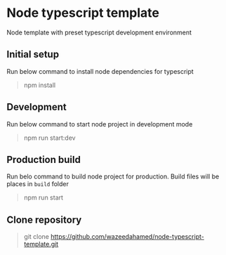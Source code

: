 # Node typescript template
Node template with preset typescript development environment

## Initial setup
Run below command to install node dependencies for typescript
> npm install

## Development
Run below command to start node project in development mode
> npm run start:dev

## Production build
Run belo command to build node project for production. Build files will be places in `build` folder
> npm run start

## Clone repository
> git clone https://github.com/wazeedahamed/node-typescript-template.git